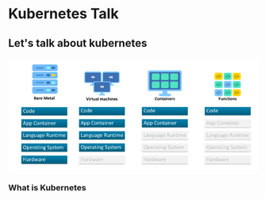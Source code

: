 # **Kubernetes Talk**
Let's talk about kubernetes
----
![Serverless Evolution](pic/serverless_evolution.png)
### **What is Kubernetes**

